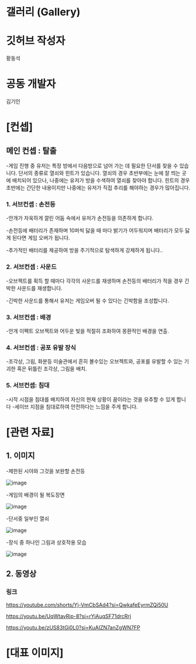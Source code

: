 # 갤러리 (Gallery)
# 깃허브 작성자
황동석
# 공동 개발자
김기인
# [컨셉]
## 메인 컨셉 : 탈출
-게임 진행 중 유저는 특정 방에서 다음방으로 넘어 가는 데 필요한 단서를 찾을 수 있습니다. 단서의 종류로 열쇠와 힌트가 있습니다. 열쇠의 경우 초반부에는 눈에 잘 띄는 곳에 배치되어 있으나, 나중에는 유저가 방을 수색하여 열쇠를 찾아야 합니다. 힌트의 경우 초반에는 간단한 내용이지만 나중에는 유저가 직접 추리를 해야하는 경우가 많아집니다.
### 1. 서브컨셉 : 손전등
-안개가 자욱하게 깔린 어둠 속에서 유저가 손전등을 의존하게 합니다.

-손전등에 배터리가 존재하며 10퍼씩 닳을 때 마다 밝기가 어두워지며 배터리가 모두 닳게 된다면 게임 오버가 됩니다.

-추가적인 배터리를 제공하여 방을 주기적으로 탐색하게 강제하게 됩니다..

### 2. 서브컨셉 : 사운드
-오브젝트를 획득 할 때마다 각각의 사운드를 재생하며 손전등의 배터리가 적을 경우 긴박한 사운드를 재생합니다.

-긴박한 사운드를 통해서 유저는 게임오버 될 수 있다는 긴박함을 조성합니다.

### 3. 서브컨셉 : 배경
-안개 이펙트 오브젝트와 어두운 빛을 적절히 조화하여 몽환적인 배경을 연출.

### 4. 서브컨셉 : 공포 유발 장식
-조각상, 그림, 화분등 미술관에서 흔히 볼수있는 오브젝트와, 공포를 유발할 수 있는 기괴한 혹은 뒤틀린 조각상, 그림을 배치.

### 5. 서브컨셉: 침대
-시작 시점을 침대를 배치하여 자신의 현재 상황이 꿈이라는 것을 유추할 수 있게 합니다 -세이브 지점을 침대로하여 안전하다는 느낌을 주게 합니다.
# [관련 자료]
## 1. 이미지
-제한된 시야와 그것을 보완할 손전등

![image](https://github.com/Areghen/Areghen.github.io/assets/106509651/99b8d9e0-de84-454c-9d41-19d191e16bba)


-게임의 배경이 될 복도장면

![image](https://github.com/Areghen/Areghen.github.io/assets/106509651/3e4b74a9-3a8e-42c0-aa49-ab0ce29c5ee4)


-단서중 일부인 열쇠

![image](https://github.com/Areghen/Areghen.github.io/assets/106509651/12592800-4aab-48a5-8776-c7317f8633a8)


-장식 중 하나인 그림과 상호작용 모습

![image](https://github.com/Areghen/Areghen.github.io/assets/106509651/da664ab2-8295-4814-8872-f6b744f954b1)


## 2. 동영상
### 링크
https://youtube.com/shorts/Yj-VmCbSAd4?si=QwkafeEyrmZQi50U

https://youtu.be/UqWtavRip-8?si=rYiAuqSF71drcRrj

https://youtu.be/zUS83tGi0L0?si=KuAIZN7anZgWN7FP

# [대표 이미지]


